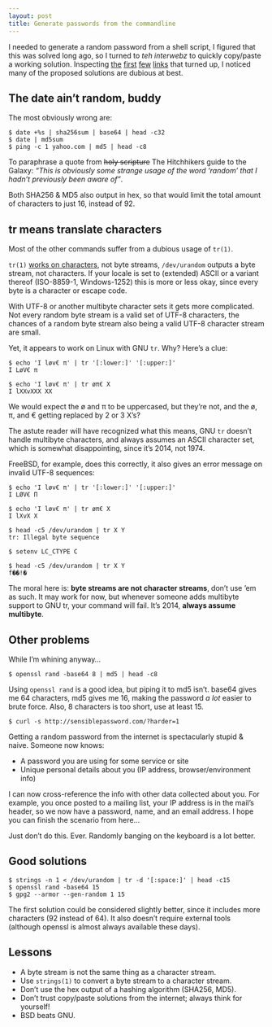 ```yaml
---
layout: post
title: Generate passwords from the commandline
---
```


I needed to generate a random password from a shell script, I figured that this
was solved long ago, so I turned to *teh interwebz* to quickly copy/paste a
working solution. Inspecting [the][moar1] [first][moar2] [few][moar3]
[links][moar4] that turned up, I noticed many of the proposed solutions are
dubious at best.

The date ain’t random, buddy
----------------------------

The most obviously wrong are:

	$ date +%s | sha256sum | base64 | head -c32
	$ date | md5sum
	$ ping -c 1 yahoo.com | md5 | head -c8

To paraphrase a quote from <del>holy scripture</del> The Hitchhikers guide to
the Galaxy: *“This is obviously some strange usage of the word ‘random’ that I
hadn’t previously been aware of”*.

Both SHA256 & MD5 also output in hex, so that would limit the total amount of
characters to just 16, instead of 92.

tr means translate characters
-----------------------------

Most of the other commands suffer from a dubious usage of `tr(1)`.

`tr(1)` [works on characters][tr], not byte streams, `/dev/urandom` outputs a
byte stream, not characters. If your locale is set to (extended) ASCII or a
variant thereof (ISO-8859-1, Windows-1252) this is more or less okay, since
every byte is a character or escape code.

With UTF-8 or another multibyte character sets it gets more complicated. Not
every random byte stream is a valid set of UTF-8 characters, the chances of a
random byte stream also being a valid UTF-8 character stream are small.

Yet, it appears to work on Linux with GNU `tr`. Why? Here’s a clue:

	$ echo 'I løv€ π' | tr '[:lower:]' '[:upper:]'
	I LøV€ π

	$ echo 'I løv€ π' | tr øπ€ X
	I lXXvXXX XX

We would expect the ø and π to be uppercased, but they’re not, and the ø, π, and
€ getting replaced by 2 or 3 X’s?

The astute reader will have recognized what this means, GNU `tr` doesn’t handle
multibyte characters, and always assumes an ASCII character set, which is
somewhat disappointing, since it’s 2014, not 1974.

FreeBSD, for example, does this correctly, it also gives an error message on
invalid UTF-8 sequences:

	$ echo 'I løv€ π' | tr '[:lower:]' '[:upper:]'
	I LØV€ Π

	$ echo 'I løv€ π' | tr øπ€ X
	I lXvX X

	$ head -c5 /dev/urandom | tr X Y
	tr: Illegal byte sequence

	$ setenv LC_CTYPE C

	$ head -c5 /dev/urandom | tr X Y
	f��!�

The moral here is: **byte streams are not character streams**, don’t use ’em as
such. It may work for now, but whenever someone adds multibyte support to GNU
tr, your command will fail. It’s 2014, **always assume multibyte**.

Other problems
--------------

While I’m whining anyway…

	$ openssl rand -base64 8 | md5 | head -c8

Using `openssl rand` is a good idea, but piping it to md5 isn’t. base64 gives me
64 characters, md5 gives me 16, making the password *a lot* easier to brute
force. Also, 8 characters is too short, use at least 15.

	$ curl -s http://sensiblepassword.com/?harder=1

Getting a random password from the internet is spectacularly stupid & naive.
Someone now knows:

- A password you are using for some service or site
- Unique personal details about you (IP address, browser/environment info)

I can now cross-reference the info with other data collected about you. For
example, you once posted to a mailing list, your IP address is in the mail’s
header, so we now have a password, name, and an email address. I hope you can
finish the scenario from here…

Just don’t do this. Ever. Randomly banging on the keyboard is a lot better.

Good solutions
--------------

	$ strings -n 1 < /dev/urandom | tr -d '[:space:]' | head -c15
	$ openssl rand -base64 15
	$ gpg2 --armor --gen-random 1 15

The first solution could be considered slightly better, since it includes more
characters (92 instead of 64). It also doesn’t require external tools (although
openssl is almost always available these days).

Lessons
-------

- A byte stream is not the same thing as a character stream.
- Use `strings(1)` to convert a byte stream to a character stream.
- Don’t use the hex output of a hashing algorithm (SHA256, MD5).
- Don’t trust copy/paste solutions from the internet; always think for yourself!
- BSD beats GNU.

[moar1]: http://www.howtogeek.com/howto/30184/10-ways-to-generate-a-random-password-from-the-command-line/
[moar2]: http://www.commandlinefu.com/commands/matching/random-password/cmFuZG9tIHBhc3N3b3Jk/sort-by-votes
[moar3]: http://osxdaily.com/2011/05/10/generate-random-passwords-command-line/
[moar4]: https://wikicomputers.wordpress.com/2010/10/26/10-ways-to-generate-a-random-password-from-the-command-line/
[tr]: http://pubs.opengroup.org/onlinepubs/9699919799/utilities/tr.html
